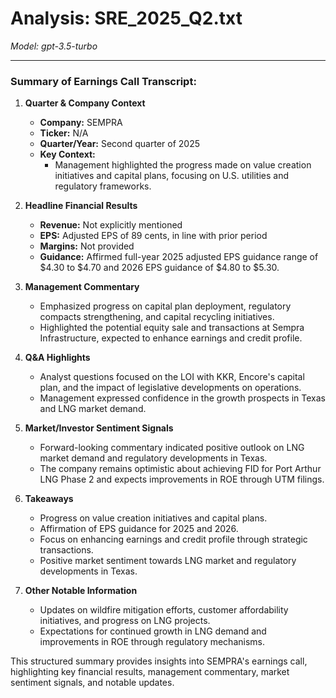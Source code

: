 # Analysis: SRE_2025_Q2.txt

*Model: gpt-3.5-turbo*

---

### Summary of Earnings Call Transcript:

1. **Quarter & Company Context**
   - **Company:** SEMPRA
   - **Ticker:** N/A
   - **Quarter/Year:** Second quarter of 2025
   - **Key Context:** 
     - Management highlighted the progress made on value creation initiatives and capital plans, focusing on U.S. utilities and regulatory frameworks.

2. **Headline Financial Results**
   - **Revenue:** Not explicitly mentioned
   - **EPS:** Adjusted EPS of 89 cents, in line with prior period
   - **Margins:** Not provided
   - **Guidance:** Affirmed full-year 2025 adjusted EPS guidance range of $4.30 to $4.70 and 2026 EPS guidance of $4.80 to $5.30.

3. **Management Commentary**
   - Emphasized progress on capital plan deployment, regulatory compacts strengthening, and capital recycling initiatives.
   - Highlighted the potential equity sale and transactions at Sempra Infrastructure, expected to enhance earnings and credit profile.

4. **Q&A Highlights**
   - Analyst questions focused on the LOI with KKR, Encore's capital plan, and the impact of legislative developments on operations.
   - Management expressed confidence in the growth prospects in Texas and LNG market demand.

5. **Market/Investor Sentiment Signals**
   - Forward-looking commentary indicated positive outlook on LNG market demand and regulatory developments in Texas.
   - The company remains optimistic about achieving FID for Port Arthur LNG Phase 2 and expects improvements in ROE through UTM filings.

6. **Takeaways**
   - Progress on value creation initiatives and capital plans.
   - Affirmation of EPS guidance for 2025 and 2026.
   - Focus on enhancing earnings and credit profile through strategic transactions.
   - Positive market sentiment towards LNG market and regulatory developments in Texas.

7. **Other Notable Information**
   - Updates on wildfire mitigation efforts, customer affordability initiatives, and progress on LNG projects.
   - Expectations for continued growth in LNG demand and improvements in ROE through regulatory mechanisms.

This structured summary provides insights into SEMPRA's earnings call, highlighting key financial results, management commentary, market sentiment signals, and notable updates.